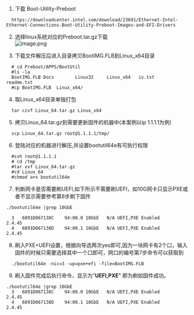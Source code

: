 1. 下载 Boot-Utility-Preboot  
```
  https://downloadcenter.intel.com/download/23691/Ethernet-Intel-Ethernet-Connections-Boot-Utility-Preboot-Images-and-EFI-Drivers
```

2. 选择linux系统对应的Preboot.tar.gz下载  
  ![image.png](https://user-images.githubusercontent.com/19662303/168554709-41878891-d230-4c19-8e8b-99d001b51742.png)

3. 下载文件解压后进入目录拷贝BootIMG.FLB到Linux_x64目录  
```
  # cd Preboot/APPS/BootUtil
  #ls -la
  BootIMG.FLB Docs        Linux32     Linux_x64   iv.txt      readme.txt
  #cp BootIMG.FLB  Linux_x64/
```

4. 取Linux_x64目录单独打包  
```
  tar czvf Linux_64.tar.gz Linux_x64
```

5. 拷贝Linux_64.tar.gz到需要更新固件的机器中(本案例以ip 1.1.1.1为例)  
```
  scp Linux_64.tar.gz root@1.1.1.1/tmp/
```

6. 登陆对应的机器进行解压,并设置bootutil64e有可执行权限  
```
  #ssh root@1.1.1.1
  # cd /tmp
  #tar xvf Linux_64.tar.gz
  #cd Linux_64
  #chmod a+x bootutil64e
```

7. 判断网卡是否需要刷UEFI,如下所示不需要刷UEFI，如10G网卡只显示PXE或者不显示需要参考第8步刷下固件  

```
./bootutil64e |grep 10GbE

  3   6891D067138C    94:00.0 10GbE   N/A UEFI,PXE Enabled              2.4.45
  4   6891D067138D    94:00.1 10GbE   N/A UEFI,PXE Enabled              2.4.45
```

8. 刷入PXE+UEFI设置，根据向导选两次yes即可,因为一块网卡有2个口，输入固件的时候只需要选择其中一个口即可，网口的编号第7步命令可以获取到   
```
  ./bootutil64e -nic=3 -up=pxe+efi -file=BootIMG.FLB
```

9. 刷入固件完成后执行命令，显示为"**UEFI,PXE**" 即为刷如固件成功。   
```
./bootutil64e |grep 10GbE
  3   6891D067138C    94:00.0 10GbE   N/A UEFI,PXE Enabled              2.4.45
  4   6891D067138D    94:00.1 10GbE   N/A UEFI,PXE Enabled              2.4.45
```



